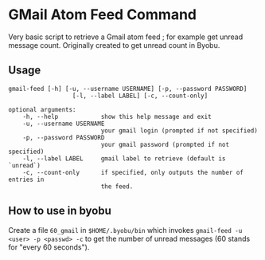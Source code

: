 GMail Atom Feed Command
=======================

Very basic script to retrieve a Gmail atom feed ; for example get unread 
message count. Originally created to get unread count in Byobu.

## Usage
    gmail-feed [-h] [-u, --username USERNAME] [-p, --password PASSWORD]
                      [-l, --label LABEL] [-c, --count-only]

    optional arguments:
        -h, --help            show this help message and exit
        -u, --username USERNAME
                              your gmail login (prompted if not specified)
        -p, --password PASSWORD
                              your gmail password (prompted if not specified)
        -l, --label LABEL     gmail label to retrieve (default is `unread`)
        -c, --count-only      if specified, only outputs the number of entries in
                              the feed.

## How to use in byobu
Create a file `60_gmail` in `$HOME/.byobu/bin` which invokes 
`gmail-feed -u <user> -p <passwd> -c` to get the number of unread messages
(60 stands for "every 60 seconds").
